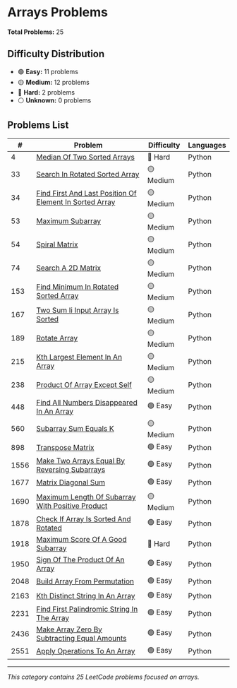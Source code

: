 # Arrays Problems

**Total Problems:** 25

## Difficulty Distribution
- 🟢 **Easy:** 11 problems
- 🟡 **Medium:** 12 problems  
- 🔴 **Hard:** 2 problems
- ⚪ **Unknown:** 0 problems

## Problems List

| # | Problem | Difficulty | Languages |
|---|---------|------------|----------|
| 4 | [Median Of Two Sorted Arrays](0004-median-of-two-sorted-arrays) | 🔴 Hard | Python |
| 33 | [Search In Rotated Sorted Array](0033-search-in-rotated-sorted-array) | 🟡 Medium | Python |
| 34 | [Find First And Last Position Of Element In Sorted Array](0034-find-first-and-last-position-of-element-in-sorted-array) | 🟡 Medium | Python |
| 53 | [Maximum Subarray](0053-maximum-subarray) | 🟡 Medium | Python |
| 54 | [Spiral Matrix](0054-spiral-matrix) | 🟡 Medium | Python |
| 74 | [Search A 2D Matrix](0074-search-a-2d-matrix) | 🟡 Medium | Python |
| 153 | [Find Minimum In Rotated Sorted Array](0153-find-minimum-in-rotated-sorted-array) | 🟡 Medium | Python |
| 167 | [Two Sum Ii Input Array Is Sorted](0167-two-sum-ii-input-array-is-sorted) | 🟡 Medium | Python |
| 189 | [Rotate Array](0189-rotate-array) | 🟡 Medium | Python |
| 215 | [Kth Largest Element In An Array](0215-kth-largest-element-in-an-array) | 🟡 Medium | Python |
| 238 | [Product Of Array Except Self](0238-product-of-array-except-self) | 🟡 Medium | Python |
| 448 | [Find All Numbers Disappeared In An Array](0448-find-all-numbers-disappeared-in-an-array) | 🟢 Easy | Python |
| 560 | [Subarray Sum Equals K](0560-subarray-sum-equals-k) | 🟡 Medium | Python |
| 898 | [Transpose Matrix](0898-transpose-matrix) | 🟢 Easy | Python |
| 1556 | [Make Two Arrays Equal By Reversing Subarrays](1556-make-two-arrays-equal-by-reversing-subarrays) | 🟢 Easy | Python |
| 1677 | [Matrix Diagonal Sum](1677-matrix-diagonal-sum) | 🟢 Easy | Python |
| 1690 | [Maximum Length Of Subarray With Positive Product](1690-maximum-length-of-subarray-with-positive-product) | 🟡 Medium | Python |
| 1878 | [Check If Array Is Sorted And Rotated](1878-check-if-array-is-sorted-and-rotated) | 🟢 Easy | Python |
| 1918 | [Maximum Score Of A Good Subarray](1918-maximum-score-of-a-good-subarray) | 🔴 Hard | Python |
| 1950 | [Sign Of The Product Of An Array](1950-sign-of-the-product-of-an-array) | 🟢 Easy | Python |
| 2048 | [Build Array From Permutation](2048-build-array-from-permutation) | 🟢 Easy | Python |
| 2163 | [Kth Distinct String In An Array](2163-kth-distinct-string-in-an-array) | 🟢 Easy | Python |
| 2231 | [Find First Palindromic String In The Array](2231-find-first-palindromic-string-in-the-array) | 🟢 Easy | Python |
| 2436 | [Make Array Zero By Subtracting Equal Amounts](2436-make-array-zero-by-subtracting-equal-amounts) | 🟢 Easy | Python |
| 2551 | [Apply Operations To An Array](2551-apply-operations-to-an-array) | 🟢 Easy | Python |

---
*This category contains 25 LeetCode problems focused on arrays.*
